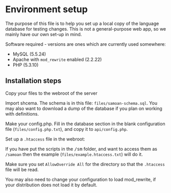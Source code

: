 # Environment setup

The purpose of this file is to help you set up a local copy of the language database for testing changes. This is not a
general-purpose web app, so we mainly have our own set-up in mind.

Software required - versions are ones which are currently used somewhere:

- MySQL (5.5.24)
- Apache with `mod_rewrite` enabled (2.2.22)
- PHP (5.3.10)

## Installation steps

Copy your files to the webroot of the server

Import shcema. The schema is in this file: `files/samoan-schema.sql`. You may also want to download a dump of the database if you plan on working with definitions.

Make your config.php. Fill in the database section in the blank configuration file (`files/config.php.txt`), and copy it to `api/config.php`.

Set up a `.htaccess` file in the webroot:

If you have put the scripts in the <tt>/sm</tt> folder, and want to access them as `/samoan` then the example (`files/example.htaccess.txt`) will do it.

Make sure you set `AllowOverride All` for the directory so that the `.htaccess` file will be read.

You may also need to change your configuration to load mod_rewrite, if your distribution does not load it by default.
